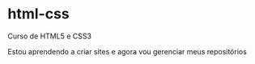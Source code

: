 # html-css
 Curso de HTML5 e CSS3


Estou aprendendo a criar sites e agora vou gerenciar meus repositórios